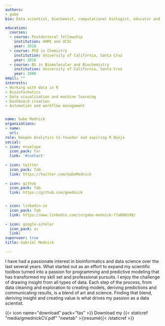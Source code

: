 ```yaml
---
authors:
- gabe
bio: Data scientist, biochemist, computational biologist, educator and nature lover.

education:
  courses:
  - course: Postdoctoral fellowship
    institution: HHMI and UCSC
    year: 2018
  - course: PhD in Chemistry
    institution: University of California, Santa Cruz
    year: 2016
  - course: BS in Biomolecular and Biochemistry
    institution: University of California, Santa Cruz
    year: 2008
email: ""
interests:
- Working with data in R
- Bioinformatics
- Data visualization and machine learning 
- Dashboard creation
- Automation and workflow management


name: Gabe Mednick
organizations:
- name: 
  url:
role: Deepen Analytics Co-founder and aspiring R Ninja
social:
- icon: envelope
  icon_pack: far
  link: '#contact'
  
- icon: twitter
  icon_pack: fab
  link: https://twitter.com/GabeMednick
  
- icon: github
  icon_pack: fab
  link: https://github.com/gmednick


- icon: linkedin-in
  icon_pack: fab
  link: https://www.linkedin.com/in/gabe-mednick-77a000199/
  
- icon: google-scholar
  icon_pack: ai
  link:
superuser: true
title: Gabriel Mednick
  
---
```


I have had a passionate interest in bioinformatics and data science over the last several years. What started out as an effort to expand my scientific toolbox turned into a passion for programming and predictive modeling that has transformed my skill set and professional pursuits. I enjoy the challenge of drawing insight from all types of data. Each step of the process, from data cleaning and exploration to creating models, deriving predictions and communicating results, is a blend of art and science. Finding that blend, deriving insight and creating value is what drives my passion as a data scientist.


{{< icon name="download" pack="fas" >}} Download my {{< staticref "media/gmednickCV.pdf" "newtab" >}}resumé{{< /staticref >}}

